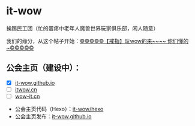 <!--

**Here are some ideas to get you started:**

🙋‍♀️ A short introduction - what is your organization all about?
🌈 Contribution guidelines - how can the community get involved?
👩‍💻 Useful resources - where can the community find your docs? Is there anything else the community should know?
🍿 Fun facts - what does your team eat for breakfast?
🧙 Remember, you can do mighty things with the power of [Markdown](https://docs.github.com/github/writing-on-github/getting-started-with-writing-and-formatting-on-github/basic-writing-and-formatting-syntax)
-->

# it-wow
挨踢民工团（忙的蛋疼中老年人魔兽世界玩家俱乐部，闲人随意）

我们的缘分，从这个帖子开始：[©©©©©【戒指】玩wow的来~~~~ 你们懂的~©©©©©](https://bbs.csdn.net/topics/360044485?spm=1001.2014.3001.6376)

## 公会主页（建设中）：

- [x] [it-wow.github.io](https://it-wow.github.io)
- [ ] [itwow.cn](https://itwow.cn/)
- [ ] [wow-it.cn](https://wow-it.cn)

- 公会主页代码（Hexo）：[it-wow/hexo](https://github.com/it-wow/hexo)
- 公会主页发布：[it-wow.github.io](https://github.com/it-wow/it-wow.github.io)
